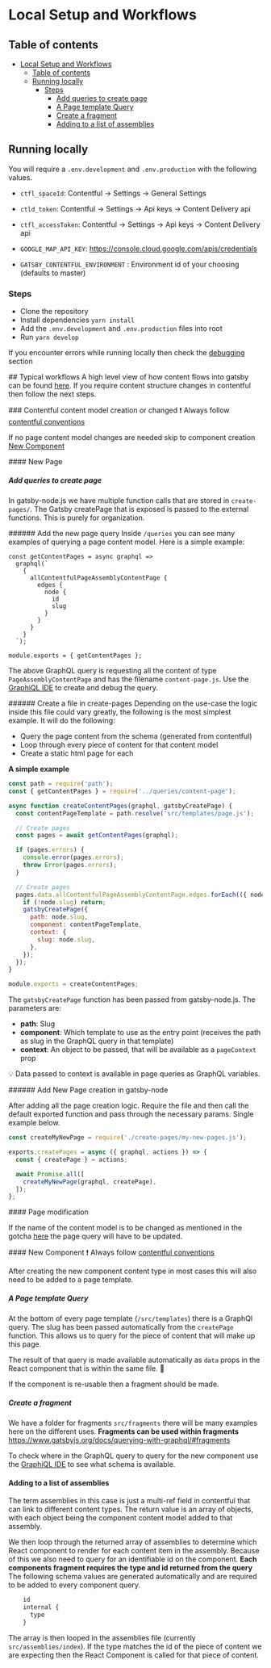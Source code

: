 # Local Setup and Workflows

## Table of contents

- [Local Setup and Workflows](#local-setup-and-workflows)
  - [Table of contents](#table-of-contents)
  - [Running locally](#running-locally)
    - [Steps](#steps)
        - [Add queries to create page](#add-queries-to-create-page)
        - [A Page template Query](#a-page-template-query)
        - [Create a fragment](#create-a-fragment)
      - [Adding to a list of assemblies](#adding-to-a-list-of-assemblies)

## Running locally

You will require a `.env.development` and `.env.production` with the following values.

- `ctfl_spaceId`: Contentful -> Settings -> General Settings
- `ctld_token`: Contentful -> Settings -> Api keys -> Content Delivery api
- `ctfl_accessToken`: Contentful -> Settings -> Api keys -> Content Delivery api
- `GOOGLE_MAP_API_KEY`: https://console.cloud.google.com/apis/credentials
- `GATSBY_CONTENTFUL_ENVIRONMENT` : Environment id of your choosing (defaults to master)

    <!-- -->

### Steps

- Clone the repository
- Install dependencies `yarn install`
- Add the `.env.development` and `.env.production` files into root
- Run `yarn develop`

If you encounter errors while running locally then check the [debugging](./09-debugging-and-gotchas.md) section

## Typical workflows
A high level view of how content flows into gatsby can be found [here](./assets/FE-content-flow-overview.jpg). If you require content structure changes in contentful then follow the next steps.

### Contentful content model creation or changed
:exclamation: Always follow [contentful conventions](./08-contentful.md)

If no page content model changes are needed skip to component creation [New Component](#new-component)

#### New Page

##### Add queries to create page

In gatsby-node.js we have multiple function calls that are stored in `create-pages/`. The Gatsby createPage that is exposed is passed to the external functions. This is purely for organization.

###### Add the new page query
Inside `/queries` you can see many examples of querying a page content model. Here is a simple example:

```
const getContentPages = async graphql =>
  graphql(`
    {
      allContentfulPageAssemblyContentPage {
        edges {
          node {
            id
            slug
          }
        }
      }
    }
  `);

module.exports = { getContentPages };
```

The above GraphQL query is requesting all the content of type `PageAssemblyContentPage` and has the filename `content-page.js`. Use the [GraphiQL IDE](./09-debugging-and-gotchas.md#graphiQL-ide) to create and debug the query.

###### Create a file in create-pages
Depending on the use-case the logic inside this file could vary greatly, the following is the most simplest example. It will do the following:

- Query the page content from the schema (generated from contentful)
- Loop through every piece of content for that content model
- Create a static html page for each

**A simple example**

```javascript
const path = require('path');
const { getContentPages } = require('../queries/content-page');

async function createContentPages(graphql, gatsbyCreatePage) {
  const contentPageTemplate = path.resolve('src/templates/page.js');

  // Create pages
  const pages = await getContentPages(graphql);

  if (pages.errors) {
    console.error(pages.errors);
    throw Error(pages.errors);
  }

  // Create pages
  pages.data.allContentfulPageAssemblyContentPage.edges.forEach(({ node }) => {
    if (!node.slug) return;
    gatsbyCreatePage({
      path: node.slug,
      component: contentPageTemplate,
      context: {
        slug: node.slug,
      },
    });
  });
}

module.exports = createContentPages;
```

The `gatsbyCreatePage` function has been passed from gatsby-node.js. The parameters are:

- **path**: Slug
- **component**: Which template to use as the entry point (receives the path as slug in the GraphQL query in that template)
- **context**: An object to be passed, that will be available as a `pageContext` prop

:bulb: Data passed to context is available in page queries as GraphQL variables.

###### Add New Page creation in gatsby-node

After adding all the page creation logic. Require the file and then call the default exported function and pass through the necessary params. Single example below.

```javascript
const createMyNewPage = require('./create-pages/my-new-pages.js');

exports.createPages = async ({ graphql, actions }) => {
  const { createPage } = actions;

  await Promise.all([
    createMyNewPage(graphql, createPage),
  ]);
};

```

#### Page modification

If the name of the content model is to be changed as mentioned in the gotcha [here](./09-debugging-and-gotchas.md##content-model-name-is-used-in-query) the page query will have to be updated.

#### New Component
:exclamation: Always follow [contentful conventions](./08-contentful.md)

After creating the new component content type in most cases this will also need to be added to a page template.

##### A Page template Query

At the bottom of every page template (`/src/templates`) there is a GraphQl query. The slug has been passed automatically from the `createPage` function. This allows us to query for the piece of content that will make up this page.

The result of that query is made available automatically as `data` props in the React component that is within the same file. :tada:

If the component is re-usable then a fragment should be made.

##### Create a fragment

We have a folder for fragments `src/fragments` there will be many examples here on the different uses. **Fragments can be used within fragments**
https://www.gatsbyjs.org/docs/querying-with-graphql/#fragments

To check where in the GraphQL query to query for the new component use the [GraphiQL IDE](./09-debugging-and-gotchas.md#graphiQL-ide) to see what schema is available.

#### Adding to a list of assemblies

The term assemblies in this case is just a multi-ref field in contentful that can link to different content types. The return value is an array of objects, with each object being the component content model added to that assembly.

We then loop through the returned array of assemblies to determine which React component to render for each content item in the assembly. Because of this we also need to query for an identifiable id on the component. **Each components fragment requires the type and id returned from the query** The following schema values are generated automatically and are required to be added to every component query.

```javascript
    id
    internal {
      type
    }
```

The array is then looped in the assemblies file (currently `src/assemblies/index`). If the type matches the id of the piece of content we are expecting then the React Component is called for that piece of content.
